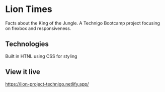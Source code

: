 # Lion Times

Facts about the King of the Jungle. A Technigo Bootcamp project focusing on flexbox and responsiveness.

## Technologies

Built in HTNL using CSS for styling

## View it live

https://lion-project-technigo.netlify.app/

